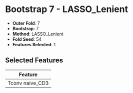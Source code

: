 # Bootstrap 7 - LASSO_Lenient

- **Outer Fold**: 7
- **Bootstrap**: 7
- **Method**: LASSO_Lenient
- **Fold Seed**: 54
- **Features Selected**: 1

## Selected Features

| Feature |
|---------|
| Tconv naive_CD3 |
